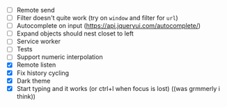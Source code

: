 - [ ] Remote send
- [ ] Filter doesn't quite work (try on `window` and filter for `url`)
- [ ] Autocomplete on input (https://api.jqueryui.com/autocomplete/)
- [ ] Expand objects should nest closet to left
- [ ] Service worker
- [ ] Tests
- [ ] Support numeric interpolation
- [x] Remote listen
- [x] Fix history cycling
- [x] Dark theme
- [x] Start typing and it works (or ctrl+l when focus is lost) ((was grmmerly i think))
